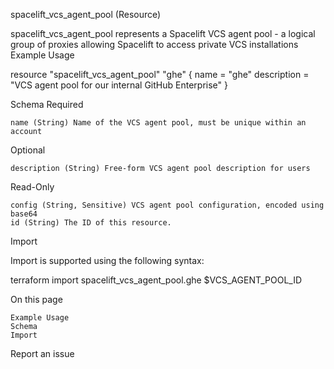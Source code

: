 
spacelift_vcs_agent_pool (Resource)

spacelift_vcs_agent_pool represents a Spacelift VCS agent pool - a logical group of proxies allowing Spacelift to access private VCS installations
Example Usage

resource "spacelift_vcs_agent_pool" "ghe" {
  name        = "ghe"
  description = "VCS agent pool for our internal GitHub Enterprise"
}

Schema
Required

    name (String) Name of the VCS agent pool, must be unique within an account

Optional

    description (String) Free-form VCS agent pool description for users

Read-Only

    config (String, Sensitive) VCS agent pool configuration, encoded using base64
    id (String) The ID of this resource.

Import

Import is supported using the following syntax:

terraform import spacelift_vcs_agent_pool.ghe $VCS_AGENT_POOL_ID

On this page

    Example Usage
    Schema
    Import

Report an issue 